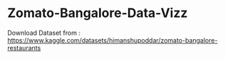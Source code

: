 # Zomato-Bangalore-Data-Vizz
Download Dataset from : https://www.kaggle.com/datasets/himanshupoddar/zomato-bangalore-restaurants
